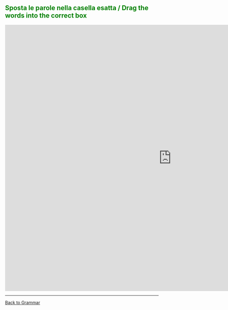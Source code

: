 <h2 style="color:green;"> Sposta le parole nella casella esatta / Drag the words into the correct box </h2>


<iframe src="https://h5p.org/h5p/embed/402590" width="1090" height="874" frameborder="0" allowfullscreen="allowfullscreen"></iframe><script src="https://h5p.org/sites/all/modules/h5p/library/js/h5p-resizer.js" charset="UTF-8"></script>

<hr>
<p> 
<a style="float:left;" href="grammar.html" class="btn2"> Back to Grammar</a>
</p>
<div style="clear:both;"> </div>
